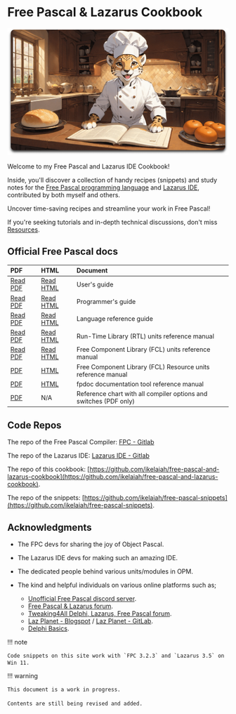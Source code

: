# Free Pascal & Lazarus Cookbook

![Cooking](assets/home-min.png)


Welcome to my Free Pascal and Lazarus IDE Cookbook! 

Inside, you'll discover a collection of handy recipes (snippets) and study notes for the [Free Pascal programming language](https://www.freepascal.org) and [Lazarus IDE](https://www.lazarus-ide.org), contributed by both myself and others.

Uncover time-saving recipes and streamline your work in Free Pascal!

If you're seeking tutorials and in-depth technical discussions, don't miss [Resources](docs/resources/docs-sites.md).

## Official Free Pascal docs 

| PDF | HTML | Document |
| :-- | :-- | :-- |
| [Read PDF](http://downloads.freepascal.org/fpc/docs-pdf/user.pdf) | [Read HTML](https://www.freepascal.org/docs-html/current/user/user.html) | User's guide |
| [Read PDF](http://downloads.freepascal.org/fpc/docs-pdf/prog.pdf) | [Read HTML](https://www.freepascal.org/docs-html/current/prog/prog.html) | Programmer's guide |
| [Read PDF](http://downloads.freepascal.org/fpc/docs-pdf/ref.pdf) | [Read HTML](https://www.freepascal.org/docs-html/current/ref/ref.html) | Language reference guide |
| [Read PDF](http://downloads.freepascal.org/fpc/docs-pdf/rtl.pdf) | [Read HTML](https://www.freepascal.org/docs-html/current/rtl/index.html) | Run-Time Library (RTL) units reference manual |
| [Read PDF](http://downloads.freepascal.org/fpc/docs-pdf/fcl.pdf) | [Read HTML](https://www.freepascal.org/docs-html/current/fcl/index.html) | Free Component Library (FCL) units reference manual |
| [PDF](http://downloads.freepascal.org/fpc/docs-pdf/fclres.pdf) | [HTML](https://www.freepascal.org/docs-html/current/fclres/index.html) | Free Component Library (FCL) Resource units reference manual |
| [PDF](http://downloads.freepascal.org/fpc/docs-pdf/fpdoc.pdf) | [HTML](https://www.freepascal.org/docs-html/current/fpdoc/fpdoc.html) | fpdoc documentation tool reference manual |
| [PDF](http://downloads.freepascal.org/fpc/docs-pdf/chart.pdf) | N/A | Reference chart with all compiler options and switches (PDF only) |

## Code Repos

The repo of the Free Pascal Compiler: [FPC - Gitlab](https://gitlab.com/freepascal.org/fpc)

The repo of the Lazarus IDE: [Lazarus IDE - Gitlab](https://gitlab.com/freepascal.org/lazarus)

The repo of this cookbook: [https://github.com/ikelaiah/free-pascal-and-lazarus-cookbook](https://github.com/ikelaiah/free-pascal-and-lazarus-cookbook).

The repo of the snippets: [https://github.com/ikelaiah/free-pascal-snippets](https://github.com/ikelaiah/free-pascal-snippets).

## Acknowledgments

- The FPC devs for sharing the joy of Object Pascal.
- The Lazarus IDE devs for making such an amazing IDE.
- The dedicated people behind various units/modules in OPM.
- The kind and helpful individuals on various online platforms such as;

    - [Unofficial Free Pascal discord server](https://discord.com/channels/570025060312547359/570091337173696513).
    - [Free Pascal & Lazarus forum](https://forum.lazarus.freepascal.org/index.php).
    - [Tweaking4All Delphi, Lazarus, Free Pascal forum](https://www.tweaking4all.com/forum/delphi-lazarus-free-pascal/).
    - [Laz Planet - Blogspot](https://lazplanet.blogspot.com) / [Laz Planet - GitLab](https://lazplanet.gitlab.io).
    - [Delphi Basics](https://www.delphibasics.co.uk/index.html).

!!! note

    Code snippets on this site work with `FPC 3.2.3` and `Lazarus 3.5` on Win 11.

!!! warning

    This document is a work in progress. 
    
    Contents are still being revised and added.
